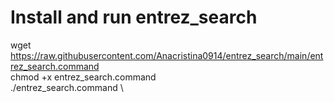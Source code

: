# Install and run entrez_search
wget https://raw.githubusercontent.com/Anacristina0914/entrez_search/main/entrez_search.command \
chmod +x entrez_search.command \
./entrez_search.command \
